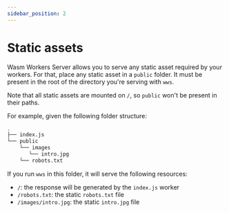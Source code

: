 ```yaml
---
sidebar_position: 2
---
```


# Static assets

Wasm Workers Server allows you to serve any static asset required by your workers. For that, place any static asset in a `public` folder. It must be present in the root of the directory you're serving with `wws`.

Note that all static assets are mounted on `/`, so `public` won't be present in their paths.

For example, given the following folder structure:

```bash
.
├── index.js
└── public
    └── images
       └── intro.jpg
    └── robots.txt
```

If you run `wws` in this folder, it will serve the following resources:

* `/`: the response will be generated by the `index.js` worker
* `/robots.txt`: the static `robots.txt` file
* `/images/intro.jpg`: the static `intro.jpg` file
